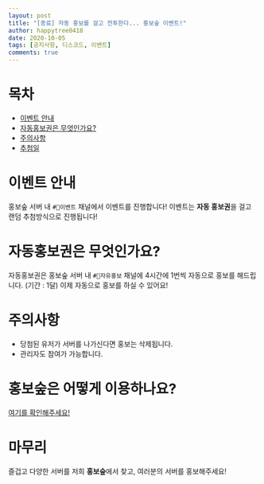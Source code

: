 ```yaml
---
layout: post
title: "[종료] 자동 홍보를 걸고 전투한다... 홍보숲 이벤트!"
author: happytree0418
date: 2020-10-05
tags: [공지사항, 디스코드, 이벤트]
comments: true
---
```


# 목차
+ [이벤트 안내](#이벤트-안내)
+ [자동홍보권은 무엇인가요?](#자동홍보권은-무엇인가요)
+ [주의사항](#주의사항)
+ [추첨일](#추첨일)

# 이벤트 안내
홍보숲 서버 내 `#📢이벤트` 채널에서 이벤트를 진행합니다!
이벤트는 **자동 홍보권**을 걸고 랜덤 추첨방식으로 진행됩니다!

# 자동홍보권은 무엇인가요?
자동홍보권은 홍보숲 서버 내 `#📡자유홍보` 채널에 4시간에 1번씩 자동으로 홍보를 해드립니다. (기간 : 1달)
이제 자동으로 홍보를 하실 수 있어요!

# 주의사항
+ 당첨된 유저가 서버를 나가신다면 홍보는 삭제됩니다.
+ 관리자도 참여가 가능합니다.

# 홍보숲은 어떻게 이용하나요?
[여기를 확인해주세요!](https://prforest.ga/guide)

# 마무리
즐겁고 다양한 서버를 저희 **홍보숲**에서 찾고, 여러분의 서버를 홍보해주세요!